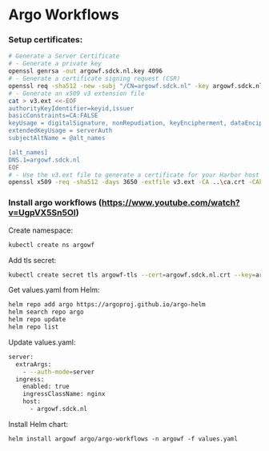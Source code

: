 # Argo Workflows

### Setup certificates:
```bash
# Generate a Server Certificate
# - Generate a private key
openssl genrsa -out argowf.sdck.nl.key 4096
# - Generate a certificate signing request (CSR)
openssl req -sha512 -new -subj "/CN=argowf.sdck.nl" -key argowf.sdck.nl.key -out argowf.sdck.nl.csr
# - Generate an x509 v3 extension file
cat > v3.ext <<-EOF
authorityKeyIdentifier=keyid,issuer
basicConstraints=CA:FALSE
keyUsage = digitalSignature, nonRepudiation, keyEncipherment, dataEncipherment
extendedKeyUsage = serverAuth
subjectAltName = @alt_names

[alt_names]
DNS.1=argowf.sdck.nl
EOF
# - Use the v3.ext file to generate a certificate for your Harbor host
openssl x509 -req -sha512 -days 3650 -extfile v3.ext -CA ..\ca.crt -CAkey ..\ca.key -CAcreateserial -in argowf.sdck.nl.csr -out argowf.sdck.nl.crt
```

### Install argo workflows (https://www.youtube.com/watch?v=UgpVX5Sn5OI)

Create namespace: 
```bash
kubectl create ns argowf
```

Add tls secret:
```bash
kubectl create secret tls argowf-tls --cert=argowf.sdck.nl.crt --key=argowf.sdck.nl.key -n argowf
```

Get values.yaml from Helm:
```bash
helm repo add argo https://argoproj.github.io/argo-helm
helm search repo argo
helm repo update
helm repo list
```

Update values.yaml:
```bash
server:
  extraArgs:
    - --auth-mode=server
  ingress: 
    enabled: true
    ingressClassName: nginx
    host:
      - argowf.sdck.nl
```

Install Helm chart:
```
helm install argowf argo/argo-workflows -n argowf -f values.yaml
```